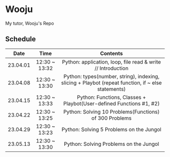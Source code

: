 # Wooju
My tutor, Wooju's Repo

## Schedule

|   Date   |      Time     |                                              Contents                                              |
|:--------:|:-------------:|:--------------------------------------------------------------------------------------------------:|
| 23.04.01 | 12:30 ~ 13:32 |                    Python: application, loop, file read & write // Introduction                    |
| 23.04.08 | 12:30 ~ 13:30 | Python: types(number, string), indexing, slicing + Playbot (repeat function, if ~ else statements) |
| 23.04.15 | 12:30 ~ 13:33 |                 Python: Functions, Classes + Playbot(User-defined Functions #1, #2)                |
| 23.04.22 | 12:30 ~ 13:25 |                       Python: Solving 10 Problems(Functions) of 300 Problems                       |
| 23.04.29 | 12:30 ~ 13:23 |                              Python: Solving 5 Problems on the Jungol                              |
| 23.05.13 | 12:30 ~ 13:30 |                               Python: Solving Problems on the Jungol                               |